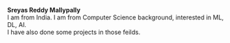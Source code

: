 
**Sreyas Reddy Mallypally**<br>
I am from India. I am from Computer Science background, interested in ML, DL, AI.<br>
I have also done some projects in those feilds.
